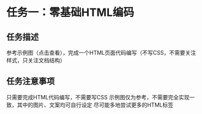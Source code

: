 # 任务一：零基础HTML编码
## 任务描述
参考示例图（点击查看），完成一个HTML页面代码编写（不写CSS，不需要关注样式，只关注文档结构）
## 任务注意事项
只需要完成HTML代码编写，不需要写CSS
示例图仅为参考，不需要完全实现一致，其中的图片、文案均可自行设定
尽可能多地尝试更多的HTML标签
